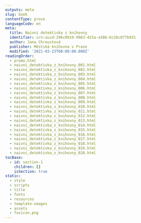 ```yaml
---
outputs: meta
slug: book
contentType: prose
languageCode: en
meta:
  title: Naivní detektivka z knihovny
  identifier: urn:uuid:296c0919-9963-415a-a386-6c26c077b931
  author: Jana Chroustová
  publisher: Městská knihovna v Praze
  modified: '2021-03-23T00:00:00.000Z'
readingOrder:
  - promo.html
  - naivni_detektivka_z_knihovny_001.html
  - naivni_detektivka_z_knihovny_002.html
  - naivni_detektivka_z_knihovny_003.html
  - naivni_detektivka_z_knihovny_004.html
  - naivni_detektivka_z_knihovny_005.html
  - naivni_detektivka_z_knihovny_006.html
  - naivni_detektivka_z_knihovny_007.html
  - naivni_detektivka_z_knihovny_008.html
  - naivni_detektivka_z_knihovny_009.html
  - naivni_detektivka_z_knihovny_010.html
  - naivni_detektivka_z_knihovny_011.html
  - naivni_detektivka_z_knihovny_012.html
  - naivni_detektivka_z_knihovny_013.html
  - naivni_detektivka_z_knihovny_014.html
  - naivni_detektivka_z_knihovny_015.html
  - naivni_detektivka_z_knihovny_016.html
  - naivni_detektivka_z_knihovny_017.html
  - naivni_detektivka_z_knihovny_018.html
  - naivni_detektivka_z_knihovny_019.html
  - naivni_detektivka_z_knihovny_020.html
tocBase:
  - id: section-1
    children: []
    isSection: true
static:
  - style
  - scripts
  - title
  - fonts
  - resources
  - template-images
  - assets
  - favicon.png
---
```

